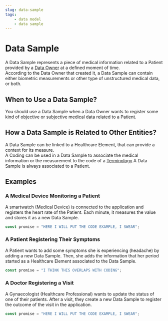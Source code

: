 ```yaml
---
slug: data-sample
tags:
    - data model
    - data sample
---
```

# Data Sample

A Data Sample represents a piece of medical information related to a Patient provided by a [Data Owner](/sdks/glossary#data-owner) 
at a defined moment of time.  
According to the Data Owner that created it, a Data Sample can contain either biometric measurements or other type of 
unstructured medical data, or both.  

## When to Use a Data Sample?

You should use a Data Sample when a Data Owner wants to register some kind of objective or subjective medical data 
related to a Patient.

## How a Data Sample is Related to Other Entities?

A Data Sample can be linked to a Healthcare Element, that can provide a context for its measure.  
A Coding can be used in a Data Sample to associate the medical information or the measurement to the code of a
[Terminology](http://localhost:3000/sdks/glossary#terminologies)
A Data Sample is always associated to a Patient.  

## Examples

### A Medical Device Monitoring a Patient

A smartwatch (Medical Device) is connected to the application and registers the heart rate of the Patient.
Each minute, it measures the value and stores it as a new Data Sample.

```typescript
const promise = "HERE I WILL PUT THE CODE EXAMPLE, I SWEAR";
```

### A Patient Registering Their Symptoms

A Patient wants to add some symptoms she is experiencing (headache) by adding a new Data Sample.
Then, she adds the information that her period started as a Healthcare Element associated to the Data Sample.

```typescript
const promise = "I THINK THIS OVERLAPS WITH CODING";
```

### A Doctor Registering a Visit

A Gynaecologist (Healthcare Professional) wants to update the status of one of their patients. After a visit, they 
create a new Data Sample to register the outcome of the visit in the application.

```typescript
const promise = "HERE I WILL PUT THE CODE EXAMPLE, I SWEAR";
```